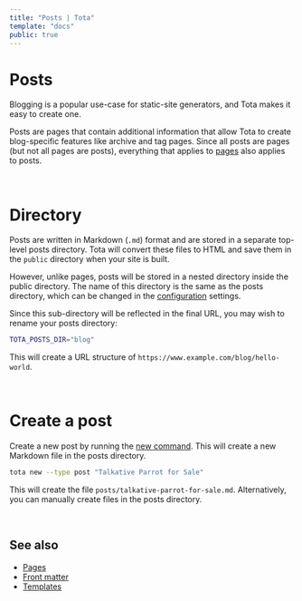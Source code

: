```yaml
---
title: "Posts | Tota"
template: "docs"
public: true
---
```


# Posts

Blogging is a popular use-case for static-site generators, and Tota makes it easy to create one.

Posts are pages that contain additional information that allow Tota to create blog-specific features like archive and tag pages. Since all posts are pages (but not all pages are posts), everything that applies to [pages](/docs/pages) also applies to posts.

<br>

# Directory

Posts are written in Markdown (`.md`) format and are stored in a separate top-level posts directory. Tota will convert these files to HTML and save them in the `public` directory when your site is built.

However, unlike pages, posts will be stored in a nested directory inside the public directory. The name of this directory is the same as the posts directory, which can be changed in the [configuration](/docs/configuration#directory) settings.

Since this sub-directory will be reflected in the final URL, you may wish to rename your posts directory:

```bash
TOTA_POSTS_DIR="blog"
```

This will create a URL structure of `https://www.example.com/blog/hello-world`.

<br>

# Create a post

Create a new post by running the [new command](/docs/commands/#new). This will create a new Markdown file in the posts directory.

```bash
tota new --type post "Talkative Parrot for Sale"
```

This will create the file `posts/talkative-parrot-for-sale.md`. Alternatively, you can manually create files in the posts directory.

<br>

## See also

- [Pages](/docs/pages)
- [Front matter](/docs/front-matter)
- [Templates](/docs/templates)

